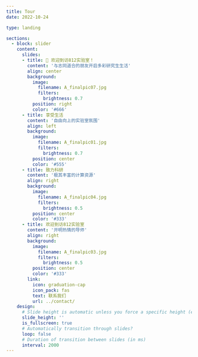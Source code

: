```yaml
---
title: Tour
date: 2022-10-24

type: landing

sections:
  - block: slider
    content:
      slides:
      - title: 👋 欢迎到访812实验室！
        content: '与志同道合的朋友开启多彩研究生生活'
        align: center
        background:
          image:
            filename: A_finalpic07.jpg
            filters:
              brightness: 0.7
          position: right
          color: '#666'
      - title: 享受生活
        content: '自由向上的实验室氛围'
        align: left
        background:
          image:
            filename: A_finalpic01.jpg
            filters:
              brightness: 0.7
          position: center
          color: '#555'
      - title: 致力科研
        content: '极其丰富的计算资源'
        align: right
        background:
          image:
            filename: A_finalpic04.jpg
            filters:
              brightness: 0.5
          position: center
          color: '#333'
      - title: 欢迎到访812实验室
        content: '开明热情的导师'
        align: right
        background:
          image:
            filename: A_finalpic03.jpg
            filters:
              brightness: 0.5
          position: center
          color: '#333'
        link:
          icon: graduation-cap
          icon_pack: fas
          text: 联系我们
          url: ../contact/
    design:
      # Slide height is automatic unless you force a specific height (e.g. '400px')
      slide_height: ''
      is_fullscreen: true
      # Automatically transition through slides?
      loop: false
      # Duration of transition between slides (in ms)
      interval: 2000
---
```

